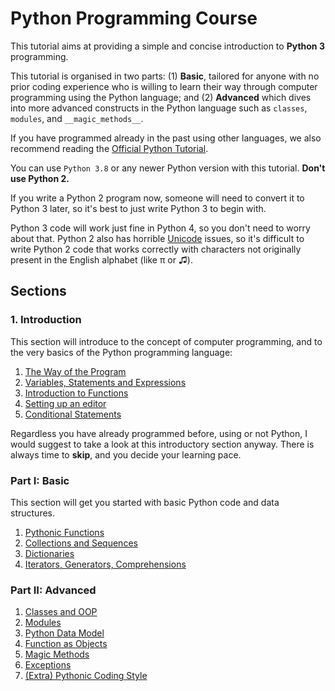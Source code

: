 # Python Programming Course

This tutorial aims at providing a simple and concise introduction 
to **Python 3** programming. 

This tutorial is organised in two parts: (1) **Basic**,
tailored for anyone with no prior coding experience who is willing to learn their way through 
computer programming using the Python language; and (2) **Advanced** which dives into 
more advanced constructs in the Python language such as `classes`, `modules`, and `__magic_methods__`.

If you have programmed already in the past using other languages, we also recommend 
reading the [Official Python Tutorial](https://docs.python.org/3/tutorial/).

You can use `Python 3.8` or any newer Python version with this tutorial. 
**Don't use Python 2.** 

If you write a Python 2 program now, someone will need to
convert it to Python 3 later, so it's best to just write Python 3 to
begin with. 

Python 3 code will work just fine in Python 4, so you don't
need to worry about that. Python 2 also has horrible
[Unicode](http://www.unicode.org/standard/WhatIsUnicode.html) issues,
so it's difficult to write Python 2 code that works correctly with characters
not originally present in the English alphabet (like π or ♫).

## Sections

### 1. Introduction

This section will introduce to the concept of computer programming, and to the 
very basics of the Python programming language:

1. [The Way of the Program](1.intro/1-the-way-of-the-program.html)
2. [Variables, Statements and Expressions](1.intro/2-variables-statements-expressions.html)
3. [Introduction to Functions](1.intro/3-intro-functions.html)
4. [Setting up an editor](1.intro/4-setup-editor.html)
5. [Conditional Statements](1.intro/5-conditionals.html)

Regardless you have already programmed before, using or not Python, 
I would suggest to take a look at this introductory section anyway. 
There is always time to **skip**, and you decide your learning pace.

### Part I: Basic

This section will get you started with basic Python code and data 
structures.

1. [Pythonic Functions](2.basic/1-functions.html)
2. [Collections and Sequences](2.basic/2-collections.html)
3. [Dictionaries](2.basic/3-dictionaries.html)
4. [Iterators, Generators, Comprehensions](2.basic/4-iterators.html)


### Part II: Advanced

1. [Classes and OOP](3.advanced/1-classes.html)
2. [Modules](3.advanced/modules.html)
2. [Python Data Model](3.advanced/3-data-model.html)
3. [Function as Objects](3.advanced/4-functions-objects.html)
4. [Magic Methods](3.advanced/5-magic.html)
5. [Exceptions](3.advanced/6-exceptions.html)
6. [(Extra) Pythonic Coding Style](3.advanced/extra-pep8.html)